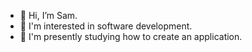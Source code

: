 - 👋 Hi, I’m Sam.
- 👀 I'm interested in software development.
- 🌱 I'm presently studying how to create an application.



